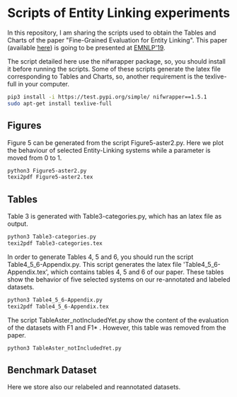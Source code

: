 # Scripts of Entity Linking experiments

In this repository, I am sharing the scripts used to obtain the Tables and Charts of the paper "Fine-Grained Evaluation for Entity Linking". This paper (available [here](https://users.dcc.uchile.cl/~hrosales/papers/2019_EMNLP.pdf)) is going to be presented at [EMNLP'19](https://www.emnlp-ijcnlp2019.org).

The script detailed here use the nifwrapper package, so, you should install it before running the scripts. Some of these scripts generate the latex file corresponding to Tables and Charts, so, another requirement is the texlive-full in your computer.
```sh
pip3 install -i https://test.pypi.org/simple/ nifwrapper==1.5.1
sudo apt-get install texlive-full
```

## Figures

Figure 5 can be generated from the script Figure5-aster2.py. Here we plot the behaviour of selected Entity-Linking systems while a parameter is moved from 0 to 1. 

```sh
python3 Figure5-aster2.py
texi2pdf Figure5-aster2.tex
```

## Tables
Table 3 is generated with Table3-categories.py, which has an latex file as output.
```sh
python3 Table3-categories.py
texi2pdf Table3-categories.tex
```

In order to generate Tables 4, 5 and 6, you should run the script Table4_5_6-Appendix.py. This script generates the latex file 'Table4_5_6-Appendix.tex', which contains tables 4, 5 and 6 of our paper. These tables show the behavior of five selected systems on our re-annotated and labeled datasets.
```sh
python3 Table4_5_6-Appendix.py
texi2pdf Table4_5_6-Appendix.tex
```
The script TableAster_notIncludedYet.py show the content of the evaluation of the datasets with F1 and F1* . However, this table was removed from the paper.
```sh
python3 TableAster_notIncludedYet.py
```

## Benchmark Dataset
Here we store also our relabeled and reannotated datasets.
